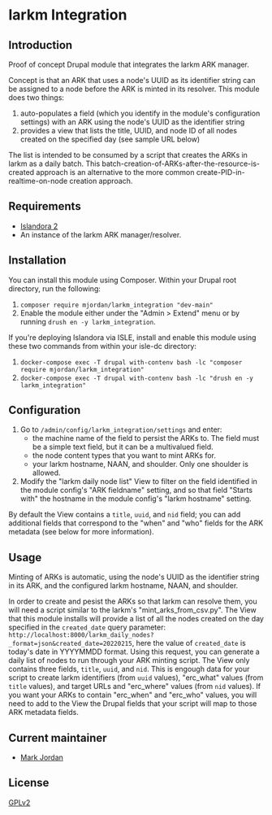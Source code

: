 # larkm Integration

## Introduction

Proof of concept Drupal module that integrates the larkm ARK manager.

Concept is that an ARK that uses a node's UUID as its identifier string can be assigned to a node before the ARK is minted in its resolver. This module does two things:

1. auto-populates a field (which you identify in the module's configuration settings) with an ARK using the node's UUID as the identifier string
1. provides a view that lists the title, UUID, and node ID of all nodes created on the specified day (see sample URL below)

The list is intended to be consumed by a script that creates the ARKs in larkm as a daily batch. This batch-creation-of-ARKs-after-the-resource-is-created approach is an alternative to the more common create-PID-in-realtime-on-node creation approach.

## Requirements

* [Islandora 2](https://github.com/Islandora/islandora)
* An instance of the larkm ARK manager/resolver.

## Installation

You can install this module using Composer. Within your Drupal root directory, run the following:

1. `composer require mjordan/larkm_integration "dev-main"`
1. Enable the module either under the "Admin > Extend" menu or by running `drush en -y larkm_integration`.

If you're deploying Islandora via ISLE, install and enable this module using these two commands from within your isle-dc directory:

1. `docker-compose exec -T drupal with-contenv bash -lc "composer require mjordan/larkm_integration"`
2. `docker-compose exec -T drupal with-contenv bash -lc "drush en -y larkm_integration"`

## Configuration

1. Go to `/admin/config/larkm_integration/settings` and enter:
   * the machine name of the field to persist the ARKs to. The field must be a simple text field, but it can be a multivalued field.
   * the node content types that you want to mint ARKs for.
   * your larkm hostname, NAAN, and shoulder. Only one shoulder is allowed.
1. Modify the "larkm daily node list" View to filter on the field identified in the module config's "ARK fieldname" setting, and so that field "Starts with" the hostname in the module config's "larkm hostname" setting.

By default the View contains a `title`, `uuid`, and `nid` field; you can add additional fields that correspond to the "when" and "who" fields for the ARK metadata (see below for more information).

## Usage

Minting of ARKs is automatic, using the node's UUID as the identifier string in its ARK, and the configured larkm hostname, NAAN, and shoulder.

In order to create and pesist the ARKs so that larkm can resolve them, you will need a script similar to the larkm's "mint_arks_from_csv.py". The View that this module installs will provide a list of all the nodes created on the day specified in the `created_date` query parameter: `http://localhost:8000/larkm_daily_nodes?_format=json&created_date=20220215`, here the value of `created_date` is today's date in YYYYMMDD format. Using this request, you can generate a daily list of nodes to run through your ARK minting script. The View only contains three fields, `title`, `uuid`, and `nid`. This is engough data for your script to create larkm identifiers (from `uuid` values), "erc_what" values (from `title` values), and target URLs and "erc_where" values (from `nid` values). If you want your ARKs to contain "erc_when" and "erc_who" values, you will need to add to the View the Drupal fields that your script will map to those ARK metadata fields.


## Current maintainer

* [Mark Jordan](https://github.com/mjordan)

## License

[GPLv2](http://www.gnu.org/licenses/gpl-2.0.txt)
